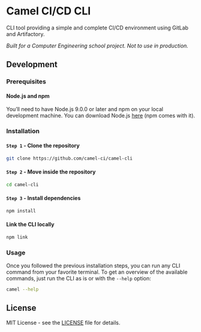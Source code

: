 # Camel CI/CD CLI

CLI tool providing a simple and complete CI/CD environment using GitLab and Artifactory.

_Built for a Computer Engineering school project. Not to use in production._

## Development

### Prerequisites

#### Node.js and npm

You’ll need to have Node.js 9.0.0 or later and npm on your local development machine. You can download Node.js [here](https://nodejs.org/en/download/) (npm comes with it).

### Installation

#### `Step 1` - Clone the repository

```bash
git clone https://github.com/camel-ci/camel-cli
```

#### `Step 2` - Move inside the repository

```bash
cd camel-cli
```

#### `Step 3` - Install dependencies

```bash
npm install
```

#### Link the CLI locally

```bash
npm link
```

### Usage

Once you followed the previous installation steps, you can run any CLI command from your favorite terminal.
To get an overview of the available commands, just run the CLI as is or with the `--help` option:

```bash
camel --help
```

## License

MIT License - see the [LICENSE](LICENSE) file for details.
